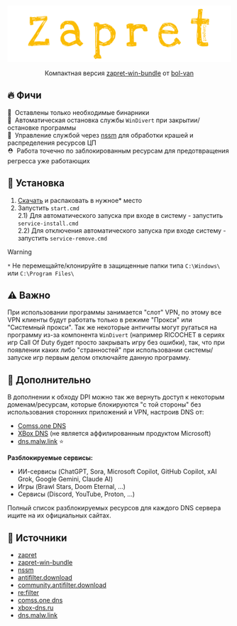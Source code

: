 <div align="center">
	<img src="assets/thumbnail.svg" alt="thumbnail"/>
	<p>Компактная версия <a href="https://github.com/bol-van/zapret-win-bundle">zapret-win-bundle</a> от <a href="https://github.com/bol-van">bol-van</a></p>
</div>

## 🔥 Фичи

🍃&nbsp; Оставлены только необходимые бинарники<br> 🧹&nbsp; Автоматическая
остановка службы `WinDivert` при закрытии/остановке программы<br> 💾&nbsp;
Управление службой через [nssm](https://nssm.cc/) для обработки крашей и
распределения ресурсов ЦП<br> ⛑️&nbsp; Работа точечно по заблокированным
ресурсам для предотвращения регресса уже работающих

## 🧩 Установка

1. [Скачать](https://github.com/Noktomezo/ZapretCompact/releases/latest/download/ZapretCompact.zip)
   и распаковать в нужное\* место
2. Запустить `start.cmd`<br> 2.1) Для автоматического запуска при входе в
   систему - запустить `service-install.cmd`<br> 2.2) Для отключения
   автоматического запуска при входе систему - запустить `service-remove.cmd`

> [!WARNING]  
> `*` Не перемещайте/клонируйте в защищенные папки типа `C:\Windows\` или `C:\Program Files\`

## ⚠️ Важно

При использовании программы занимается "слот" VPN, по этому все VPN клиенты
будут работать только в режиме "Прокси" или "Системный прокси". Так же некоторые
античиты могут ругаться на программу из-за компонента `WinDivert` (например
RICOCHET в сериях игр Call Of Duty будет просто закрывать игру без ошибки), так,
что при появлении каких либо "странностей" при использовании системы/запуске игр
первым делом отключайте данную программу.

## 🧐 Дополнительно

В дополнении к обходу DPI можно так же вернуть доступ к некоторым
доменам/ресурсам, которые блокируются "с той стороны" без использования
сторонних приложений и VPN, настроив DNS от:

- [Comss.one DNS](https://www.comss.ru/page.php?id=7315)
- [XBox DNS](https://xbox-dns.ru/) (не является аффилированным продуктом
  Microsoft)
- [dns.malw.link](https://info.dns.malw.link/) ⭐

**Разблокируемые сервисы:**

- ИИ-сервисы (ChatGPT, Sora, Microsoft Copilot, GitHub Copilot, xAI Grok, Google
  Gemini, Claude AI)
- Игры (Brawl Stars, Doom Eternal, ...)
- Сервисы (Discord, YouTube, Proton, ...)

Полный список разблокируемых ресурсов для каждого DNS сервера ищите на их
официальных сайтах.

## 👾 Источники

- [zapret](https://github.com/bol-van/zapret)
- [zapret-win-bundle](https://github.com/bol-van/zapret-win-bundle)
- [nssm](https://github.com/kirillkovalenko/nssm)
- [antifilter.download](https://antifilter.download)
- [community.antifilter.download](https://community.antifilter.download)
- [re:filter](https://github.com/1andrevich/Re-filter-lists)
- [comss.one dns](https://www.comss.ru/page.php?id=7315)
- [xbox-dns.ru](https://xbox-dns.ru)
- [dns.malw.link](https://info.dns.malw.link/)
